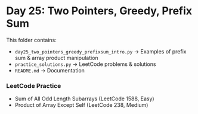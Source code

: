 # Day 25: Two Pointers, Greedy, Prefix Sum

This folder contains:
- `day25_two_pointers_greedy_prefixsum_intro.py` → Examples of prefix sum & array product manipulation
- `practice_solutions.py` → LeetCode problems & solutions
- `README.md` → Documentation

### LeetCode Practice
- Sum of All Odd Length Subarrays (LeetCode 1588, Easy)
- Product of Array Except Self (LeetCode 238, Medium)
